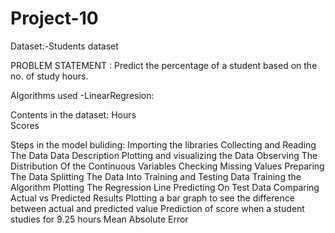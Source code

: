 # Project-10

Dataset:-Students dataset

PROBLEM STATEMENT : Predict the percentage of a student based on the no. of study hours.

Algorithms used -LinearRegresion:

Contents in the dataset:
Hours	
Scores

Steps in the model buliding:
Importing the libraries
Collecting and Reading The Data
Data Description
Plotting and visualizing the Data
Observing The Distribution Of the Continuous Variables
Checking Missing Values
Preparing The Data
Splitting The Data Into Training and Testing Data
Training the Algorithm 
Plotting The Regression Line
Predicting On Test Data
Comparing Actual vs Predicted Results
Plotting a bar graph to see the difference between actual and predicted value
Prediction of score when a student studies for 9.25 hours
Mean Absolute Error
